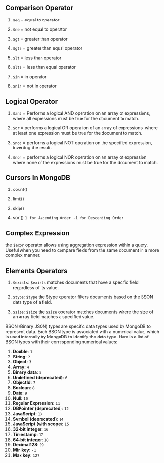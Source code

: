 ## Comparison Operator

1. `$eq` = equal to operator

2. `$ne` = not equal to operator

3. `$gt` = greater than operator

4. `$gte` = greater than equal operator

5. `$lt` = less than operator

6. `$lte` = less than equal operator

7. `$in` = in operator

8. `$nin` = not in operator

## Logical Operator

1. `$and` = Performs a logical AND operation on an array of expressions, where all expressions must be true for the document to match.

2. `$or` = performs a logical OR operation of an array of expressions, where at least one expression must be true for the document to match.

3. `$not` = performs a logical NOT operation on the specified expression, inverting the result.

4. `$nor` = performs a logical NOR operation on an array of expression where none of the expressions must be true for the document to match.

## Cursors In MongoDB

1. count()

2. limit()

3. skip()

4. sort() `1 for Ascending Order -1 for Descending Order`

## Complex Expression

the `$expr` operator allows using aggregation expression within a query. Useful when you need to compare fields from the same document in a more complex manner.

## Elements Operators

1. `$exists`: `$exists` matches documents that have a specific field regardless of its value.

2. `$type`: `$type` the $type operator filters documents based on the BSON data type of a field.

3. `$size`: `$size` the `$size` operator matches documents where the size of an array field matches a specified value.

BSON (Binary JSON) types are specific data types used by MongoDB to represent data. Each BSON type is associated with a numerical value, which is used internally by MongoDB to identify the data type. Here is a list of BSON types with their corresponding numerical values:

1. **Double**: `1`
2. **String**: `2`
3. **Object**: `3`
4. **Array**: `4`
5. **Binary data**: `5`
6. **Undefined (deprecated)**: `6`
7. **ObjectId**: `7`
8. **Boolean**: `8`
9. **Date**: `9`
10. **Null**: `10`
11. **Regular Expression**: `11`
12. **DBPointer (deprecated)**: `12`
13. **JavaScript**: `13`
14. **Symbol (deprecated)**: `14`
15. **JavaScript (with scope)**: `15`
16. **32-bit integer**: `16`
17. **Timestamp**: `17`
18. **64-bit integer**: `18`
19. **Decimal128**: `19`
20. **Min key**: `-1`
21. **Max key**: `127`
